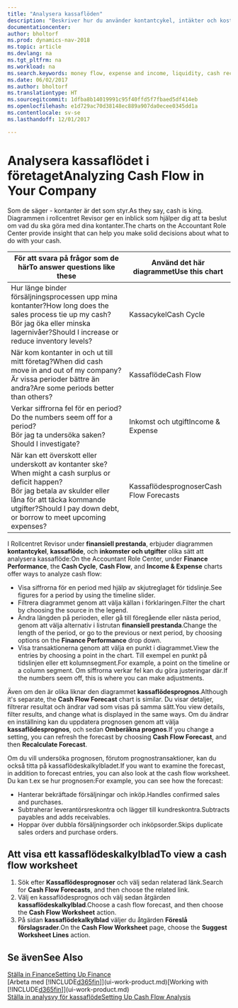 ```yaml
---
title: "Analysera kassaflöden"
description: "Beskriver hur du använder kontantcykel, intäkter och kostnader, kassaflöde och kassaflödesprognosdiagrammet för att analysera tidigare flöden av likvida medel från och till ditt företag."
documentationcenter: 
author: bholtorf
ms.prod: dynamics-nav-2018
ms.topic: article
ms.devlang: na
ms.tgt_pltfrm: na
ms.workload: na
ms.search.keywords: money flow, expense and income, liquidity, cash receipts minus cash payments, Cartera
ms.date: 06/02/2017
ms.author: bholtorf
ms.translationtype: HT
ms.sourcegitcommit: 1dfba8b14019991c95f40ffd5f7fbaed5df414eb
ms.openlocfilehash: e1d729ac70d38148ec889a907da0ecee0345dd1a
ms.contentlocale: sv-se
ms.lasthandoff: 12/01/2017

---
```

# <a name="analyzing-cash-flow-in-your-company"></a><span data-ttu-id="01118-103">Analysera kassaflödet i företaget</span><span class="sxs-lookup"><span data-stu-id="01118-103">Analyzing Cash Flow in Your Company</span></span>
<span data-ttu-id="01118-104">Som de säger - kontanter är det som styr.</span><span class="sxs-lookup"><span data-stu-id="01118-104">As they say, cash is king.</span></span> <span data-ttu-id="01118-105">Diagrammen i rollcentret Revisor ger en inblick som hjälper dig att ta beslut om vad du ska göra med dina kontanter.</span><span class="sxs-lookup"><span data-stu-id="01118-105">The charts on the Accountant Role Center provide insight that can help you make solid decisions about what to do with your cash.</span></span>  

| <span data-ttu-id="01118-106">För att svara på frågor som de här</span><span class="sxs-lookup"><span data-stu-id="01118-106">To answer questions like these</span></span> | <span data-ttu-id="01118-107">Använd det här diagrammet</span><span class="sxs-lookup"><span data-stu-id="01118-107">Use this chart</span></span> |
| --- | --- |
| <span data-ttu-id="01118-108">Hur länge binder försäljningsprocessen upp mina kontanter?</span><span class="sxs-lookup"><span data-stu-id="01118-108">How long does the sales process tie up my cash?</span></span></br> <span data-ttu-id="01118-109">Bör jag öka eller minska lagernivåer?</span><span class="sxs-lookup"><span data-stu-id="01118-109">Should I increase or reduce inventory levels?</span></span> |<span data-ttu-id="01118-110">Kassacykel</span><span class="sxs-lookup"><span data-stu-id="01118-110">Cash Cycle</span></span> |
| <span data-ttu-id="01118-111">När kom kontanter in och ut till mitt företag?</span><span class="sxs-lookup"><span data-stu-id="01118-111">When did cash move in and out of my company?</span></span></br> <span data-ttu-id="01118-112">Är vissa perioder bättre än andra?</span><span class="sxs-lookup"><span data-stu-id="01118-112">Are some periods better than others?</span></span> |<span data-ttu-id="01118-113">Kassaflöde</span><span class="sxs-lookup"><span data-stu-id="01118-113">Cash Flow</span></span> |
| <span data-ttu-id="01118-114">Verkar siffrorna fel för en period?</span><span class="sxs-lookup"><span data-stu-id="01118-114">Do the numbers seem off for a period?</span></span></br> <span data-ttu-id="01118-115">Bör jag ta undersöka saken?</span><span class="sxs-lookup"><span data-stu-id="01118-115">Should I investigate?</span></span> |<span data-ttu-id="01118-116">Inkomst och utgift</span><span class="sxs-lookup"><span data-stu-id="01118-116">Income & Expense</span></span> |
| <span data-ttu-id="01118-117">När kan ett överskott eller underskott av kontanter ske?</span><span class="sxs-lookup"><span data-stu-id="01118-117">When might a cash surplus or deficit happen?</span></span></br> <span data-ttu-id="01118-118">Bör jag betala av skulder eller låna för att täcka kommande utgifter?</span><span class="sxs-lookup"><span data-stu-id="01118-118">Should I pay down debt, or borrow to meet upcoming expenses?</span></span> |<span data-ttu-id="01118-119">Kassaflödesprognoser</span><span class="sxs-lookup"><span data-stu-id="01118-119">Cash Flow Forecasts</span></span> |

<span data-ttu-id="01118-120">I Rollcentret Revisor under **finansiell prestanda**, erbjuder diagrammen **kontantcykel**, **kassaflöde**, och **inkomster och utgifter** olika sätt att analysera kassaflöde:</span><span class="sxs-lookup"><span data-stu-id="01118-120">On the Accountant Role Center, under **Finance Performance**, the **Cash Cycle**, **Cash Flow**, and **Income & Expense** charts offer ways to analyze cash flow:</span></span>  

* <span data-ttu-id="01118-121">Visa siffrorna för en period med hjälp av skjutreglaget för tidslinje.</span><span class="sxs-lookup"><span data-stu-id="01118-121">See figures for a period by using the timeline slider.</span></span>  
* <span data-ttu-id="01118-122">Filtrera diagrammet genom att välja källan i förklaringen.</span><span class="sxs-lookup"><span data-stu-id="01118-122">Filter the chart by choosing the source in the legend.</span></span>  
* <span data-ttu-id="01118-123">Ändra längden på perioden, eller gå till föregående eller nästa period, genom att välja alternativ i listrutan **finansiell prestanda**.</span><span class="sxs-lookup"><span data-stu-id="01118-123">Change the length of the period, or go to the previous or next period, by choosing options on the **Finance Performance** drop down.</span></span>  
* <span data-ttu-id="01118-124">Visa transaktionerna genom att välja en punkt i diagrammet.</span><span class="sxs-lookup"><span data-stu-id="01118-124">View the entries by choosing a point in the chart.</span></span> <span data-ttu-id="01118-125">Till exempel en punkt på tidslinjen eller ett kolumnsegment.</span><span class="sxs-lookup"><span data-stu-id="01118-125">For example, a point on the timeline or a column segment.</span></span> <span data-ttu-id="01118-126">Om siffrorna verkar fel kan du göra justeringar där.</span><span class="sxs-lookup"><span data-stu-id="01118-126">If the numbers seem off, this is where you can make adjustments.</span></span>  

<span data-ttu-id="01118-127">Även om den är olika liknar den diagrammet **kassaflödesprognos**.</span><span class="sxs-lookup"><span data-stu-id="01118-127">Although it's separate, the **Cash Flow Forecast** chart is similar.</span></span> <span data-ttu-id="01118-128">Du visar detaljer, filtrerar resultat och ändrar vad som visas på samma sätt.</span><span class="sxs-lookup"><span data-stu-id="01118-128">You view details, filter results, and change what is displayed in the same ways.</span></span> <span data-ttu-id="01118-129">Om du ändrar en inställning kan du uppdatera prognosen genom att välja **kassaflödesprognos**, och sedan **Omberäkna prognos**.</span><span class="sxs-lookup"><span data-stu-id="01118-129">If you change a setting, you can refresh the forecast by choosing **Cash Flow Forecast**, and then **Recalculate Forecast**.</span></span>

<span data-ttu-id="01118-130">Om du vill undersöka prognosen, förutom prognostransaktioner, kan du också titta på kassaflödeskalkylbladet.</span><span class="sxs-lookup"><span data-stu-id="01118-130">If you want to examine the forecast, in addition to forecast entries, you can also look at the cash flow worksheet.</span></span> <span data-ttu-id="01118-131">Du kan t.ex se hur prognosen:</span><span class="sxs-lookup"><span data-stu-id="01118-131">For example, you can see how the forecast:</span></span>

* <span data-ttu-id="01118-132">Hanterar bekräftade försäljningar och inköp.</span><span class="sxs-lookup"><span data-stu-id="01118-132">Handles confirmed sales and purchases.</span></span>  
* <span data-ttu-id="01118-133">Subtraherar leverantörsreskontra och lägger till kundreskontra.</span><span class="sxs-lookup"><span data-stu-id="01118-133">Subtracts payables and adds receivables.</span></span>  
* <span data-ttu-id="01118-134">Hoppar över dubbla försäljningsorder och inköpsorder.</span><span class="sxs-lookup"><span data-stu-id="01118-134">Skips duplicate sales orders and purchase orders.</span></span>  

## <a name="to-view-a-cash-flow-worksheet"></a><span data-ttu-id="01118-135">Att visa ett kassaflödeskalkylblad</span><span class="sxs-lookup"><span data-stu-id="01118-135">To view a cash flow worksheet</span></span>
1. <span data-ttu-id="01118-136">Sök efter **Kassaflödesprognoser** och välj sedan relaterad länk.</span><span class="sxs-lookup"><span data-stu-id="01118-136">Search for **Cash Flow Forecasts**, and then choose the related link.</span></span>  
2. <span data-ttu-id="01118-137">Välj en kassaflödesprognos och välj sedan åtgärden **kassaflödeskalkylblad**.</span><span class="sxs-lookup"><span data-stu-id="01118-137">Choose a cash flow forecast, and then choose the **Cash Flow Worksheet** action.</span></span>  
3. <span data-ttu-id="01118-138">På sidan **kassaflödekalkylblad** väljer du åtgärden **Föreslå förslagsrader**.</span><span class="sxs-lookup"><span data-stu-id="01118-138">On the **Cash Flow Worksheet** page, choose the **Suggest Worksheet Lines** action.</span></span>  

## <a name="see-also"></a><span data-ttu-id="01118-139">Se även</span><span class="sxs-lookup"><span data-stu-id="01118-139">See Also</span></span>
[<span data-ttu-id="01118-140">Ställa in Finance</span><span class="sxs-lookup"><span data-stu-id="01118-140">Setting Up Finance</span></span>](finance-setup-finance.md)  
<span data-ttu-id="01118-141">[Arbeta med [!INCLUDE[d365fin](includes/d365fin_md.md)]](ui-work-product.md)</span><span class="sxs-lookup"><span data-stu-id="01118-141">[Working with [!INCLUDE[d365fin](includes/d365fin_md.md)]](ui-work-product.md)</span></span>  
[<span data-ttu-id="01118-142">Ställa in analysvy för kassaflöde</span><span class="sxs-lookup"><span data-stu-id="01118-142">Setting Up Cash Flow Analysis</span></span>](finance-setup-cash-flow-analyses.md)  

